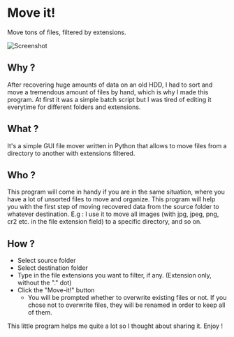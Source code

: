 # Move it!
Move tons of files, filtered by extensions.

![Screenshot](https://github.com/zad-sixstrings/move-it/assets/14813374/96ae3cdc-358a-4314-9766-53444f1efbda)

## Why ?
After recovering huge amounts of data on an old HDD, I had to sort and move a tremendous amount of files by hand, which is why I made this program. At first it was a simple batch script but I was tired of editing it everytime for different folders and extensions.

## What ?
It's a simple GUI file mover written in Python that allows to move files from a directory to another with extensions filtered.

## Who ?
This program will come in handy if you are in the same situation, where you have a lot of unsorted files to move and organize. This program will help you with the first step of moving recovered data from the source folder to whatever destination. E.g : I use it to move all images (with jpg, jpeg, png, cr2 etc. in the file extension field) to a specific directory, and so on.

## How ?
- Select source folder
- Select destination folder
- Type in the file extensions you want to filter, if any. (Extension only, without the "." dot)
- Click the "Move-it!" button
  - You will be prompted whether to overwrite existing files or not. If you chose not to overwrite files, they will be renamed in order to keep all of them.

This little program helps me quite a lot so I thought about sharing it. Enjoy !

